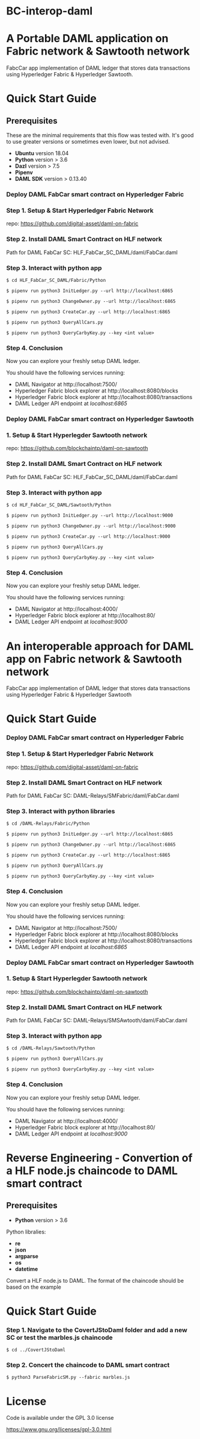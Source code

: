 # BC-interop-daml
# A Portable DAML application on Fabric network & Sawtooth network

FabcCar app implementation of DAML ledger that stores data transactions using Hyperledger Fabric & Hyperledger Sawtooth. 

# Quick Start Guide

## Prerequisites

These are the minimal requirements that this flow was tested with. It's good to use greater versions or sometimes even lower, but not advised.
- **Ubuntu** version 18.04
- **Python** version > 3.6
- **Dazl** version > 7.5
- **Pipenv**
- **DAML SDK** version > 0.13.40

### Deploy DAML FabCar smart contract on Hyperledger Fabric

### Step 1. Setup & Start Hyperledger Fabric Network

repo: https://github.com/digital-asset/daml-on-fabric

### Step 2. Install DAML Smart Contract on HLF network

Path for DAML FabCar SC: HLF_FabCar_SC_DAML/daml/FabCar.daml


### Step 3. Interact with python app

```
$ cd HLF_FabCar_SC_DAML/Fabric/Python
```

```
$ pipenv run python3 InitLedger.py --url http://localhost:6865
```

```
$ pipenv run python3 ChangeOwner.py --url http://localhost:6865
```

```
$ pipenv run python3 CreateCar.py --url http://localhost:6865
```

```
$ pipenv run python3 QueryAllCars.py 
```

```
$ pipenv run python3 QueryCarbyKey.py --key <int value>
```

### Step 4. Conclusion

Now you can explore your freshly setup DAML ledger.

You should have the following services running:

- DAML Navigator at http://localhost:7500/
- Hyperledger Fabric block explorer at http://localhost:8080/blocks
- Hyperledger Fabric block explorer at http://localhost:8080/transactions
- DAML Ledger API endpoint at *localhost:6865*

### Deploy DAML FabCar smart contract on Hyperledger Sawtooth

### 1. Setup & Start Hyperlegder Sawtooth network

repo: https://github.com/blockchaintp/daml-on-sawtooth


### Step 2. Install DAML Smart Contract on HLF network

Path for DAML FabCar SC: HLF_FabCar_SC_DAML/daml/FabCar.daml


### Step 3. Interact with python app

```
$ cd HLF_FabCar_SC_DAML/Sawtooth/Python
```

```
$ pipenv run python3 InitLedger.py --url http://localhost:9000
```

```
$ pipenv run python3 ChangeOwner.py --url http://localhost:9000
```

```
$ pipenv run python3 CreateCar.py --url http://localhost:9000
```

```
$ pipenv run python3 QueryAllCars.py 
```

```
$ pipenv run python3 QueryCarbyKey.py --key <int value>
```

### Step 4. Conclusion

Now you can explore your freshly setup DAML ledger.

You should have the following services running:

- DAML Navigator at http://localhost:4000/
- Hyperledger Fabric block explorer at http://localhost:80/
- DAML Ledger API endpoint at *localhost:9000*

# An interoperable approach for DAML app on Fabric network & Sawtooth network

FabcCar app implementation of DAML ledger that stores data transactions using Hyperledger Fabric & Hyperledger Sawtooth


# Quick Start Guide


### Deploy DAML FabCar smart contract on Hyperledger Fabric
### Step 1. Setup & Start Hyperledger Fabric Network

repo: https://github.com/digital-asset/daml-on-fabric

### Step 2. Install DAML Smart Contract on HLF network

Path for DAML FabCar SC: DAML-Relays/SMFabric/daml/FabCar.daml

### Step 3. Interact with python libraries

```
$ cd /DAML-Relays/Fabric/Python
```

```
$ pipenv run python3 InitLedger.py --url http://localhost:6865
```

```
$ pipenv run python3 ChangeOwner.py --url http://localhost:6865
```

```
$ pipenv run python3 CreateCar.py --url http://localhost:6865
```

```
$ pipenv run python3 QueryAllCars.py 
```

```
$ pipenv run python3 QueryCarbyKey.py --key <int value>
```

### Step 4. Conclusion

Now you can explore your freshly setup DAML ledger.

You should have the following services running:

- DAML Navigator at http://localhost:7500/
- Hyperledger Fabric block explorer at http://localhost:8080/blocks
- Hyperledger Fabric block explorer at http://localhost:8080/transactions
- DAML Ledger API endpoint at *localhost:6865*

### Deploy DAML FabCar smart contract on Hyperledger Sawtooth

### 1. Setup & Start Hyperlegder Sawtooth network

repo: https://github.com/blockchaintp/daml-on-sawtooth


### Step 2. Install DAML Smart Contract on HLF network

Path for DAML FabCar SC: DAML-Relays/SMSAwtooth/daml/FabCar.daml


### Step 3. Interact with python app

```
$ cd /DAML-Relays/Sawtooth/Python
```

```
$ pipenv run python3 QueryAllCars.py 
```

```
$ pipenv run python3 QueryCarbyKey.py --key <int value>
```

### Step 4. Conclusion

Now you can explore your freshly setup DAML ledger.

You should have the following services running:

- DAML Navigator at http://localhost:4000/
- Hyperledger Fabric block explorer at http://localhost:80/
- DAML Ledger API endpoint at *localhost:9000*

# Reverse Engineering - Convertion of a HLF node.js chaincode to DAML smart contract
## Prerequisites
- **Python** version > 3.6

 Python libralies:
- **re**
- **json**
- **argparse** 
- **os**
- **datetime** 

Convert a HLF node.js to DAML. The format of the chaincode should be based on the example

# Quick Start Guide

### Step 1. Navigate to the CovertJStoDaml folder and add a new SC or test the marbles.js chaincode

```
$ cd ../CovertJStoDaml
```
### Step 2. Concert the chaincode to DAML smart contract

```
$ python3 ParseFabricSM.py --fabric marbles.js
```
# License

Code is available under the GPL 3.0 license

https://www.gnu.org/licenses/gpl-3.0.html

